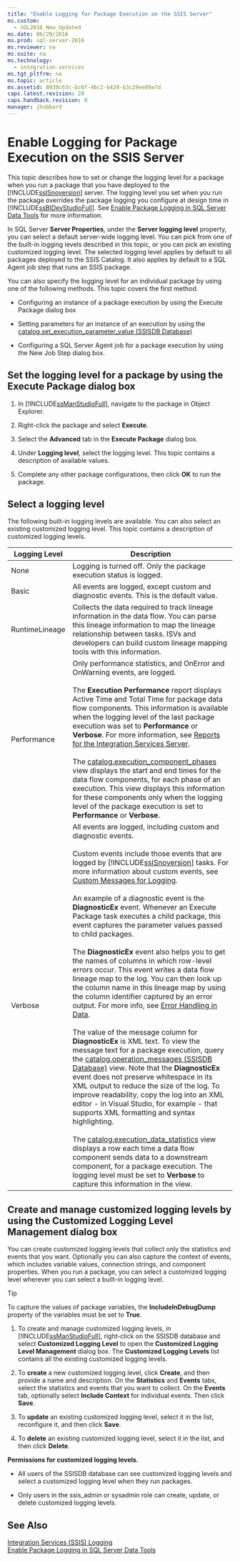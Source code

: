 ```yaml
---
title: "Enable Logging for Package Execution on the SSIS Server"
ms.custom: 
  - SQL2016_New_Updated
ms.date: 06/29/2016
ms.prod: sql-server-2016
ms.reviewer: na
ms.suite: na
ms.technology: 
  - integration-services
ms.tgt_pltfrm: na
ms.topic: article
ms.assetid: 8930c63c-bc6f-46c2-b428-b3c29ee89a7d
caps.latest.revision: 20
caps.handback.revision: 0
manager: jhubbard
---
```

# Enable Logging for Package Execution on the SSIS Server
This topic describes how to set or change the logging level for a package when you run a package that you have deployed to the [!INCLUDE[ssISnoversion](../../Topics/TopicNameContainA/tokens/ssISnoversion_md.md)] server. The logging level you set when you run the package overrides the package logging you configure at design time in [!INCLUDE[ssBIDevStudioFull](../../Topics/TopicNameContainA/tokens/ssBIDevStudioFull_md.md)]. See [Enable Package Logging in SQL Server Data Tools](../../Topics/TopicNameNotContainA/Enable-Package-Logging-in-SQL-Server-Data-Tools.md) for more information.  
  
 In SQL Server **Server Properties**, under the **Server logging level** property, you can select a default server-wide logging level. You can pick from one of the built-in logging levels described in this topic, or you can pick an existing customized logging level. The selected logging level applies by default to all packages deployed to the SSIS Catalog. It also applies by default to a SQL Agent job step that runs an SSIS package.  
  
 You can also specify the logging level for an individual package by using one of the following methods. This topic covers the first method.  
  
-   Configuring an instance of a package execution by using the Execute Package dialog box  
  
-   Setting parameters for an instance of an execution by using the [catalog.set_execution_parameter_value (SSISDB Database)](assetId:///055d86c9-befd-4e63-acb1-6dfe833549d2)  
  
-   Configuring a SQL Server Agent job for a package execution by using the New Job Step dialog box.  
  
## Set the logging level for a package by using the Execute Package dialog box  
  
1.  In [!INCLUDE[ssManStudioFull](../../Topics/TopicNameContainA/tokens/ssManStudioFull_md.md)], navigate to the package in Object Explorer.  
  
2.  Right-click the package and select **Execute**.  
  
3.  Select the **Advanced** tab in the **Execute Package** dialog box.  
  
4.  Under **Logging level**, select the logging level. This topic contains a description of available values.  
  
5.  Complete any other package configurations, then click **OK** to run the package.  
  
## Select a logging level  
 The following built-in logging levels are available. You can also select an existing customized logging level. This topic contains a description of customized logging levels.  
  
|Logging Level|Description|  
|-------------------|-----------------|  
|None|Logging is turned off. Only the package execution status is logged.|  
|Basic|All events are logged, except custom and diagnostic events. This is the default value.|  
|RuntimeLineage|Collects the data required to track lineage information in the data flow. You can parse this lineage information to map the lineage relationship between tasks. ISVs and developers  can build custom lineage mapping tools with this information.|  
|Performance|Only performance statistics, and OnError and OnWarning events, are logged.<br /><br /> The **Execution Performance** report displays Active Time and Total Time for package data flow components. This information is available when the logging level of the last package execution was set to **Performance** or **Verbose**. For more information, see [Reports for the Integration Services Server](../../Topics/TopicNameNotContainA/Reports-for-the-Integration-Services-Server.md).<br /><br /> The [catalog.execution_component_phases](assetId:///07a9a163-4787-40f7-b371-ac5c6cb4b095) view displays the start and end times for the data flow components, for each phase of an execution. This view displays this information for these components only when the logging level of the package execution is set to **Performance** or **Verbose**.|  
|Verbose|All events are logged, including custom and diagnostic events.<br /><br /> Custom events include those events that are logged by [!INCLUDE[ssISnoversion](../../Topics/TopicNameContainA/tokens/ssISnoversion_md.md)] tasks. For more information about custom events, see [Custom Messages for Logging](../../Topics/TopicNameNotContainA/Custom-Messages-for-Logging.md).<br /><br /> An example of a diagnostic event is the **DiagnosticEx** event. Whenever an Execute Package task executes a child package, this event captures the parameter values passed to child packages.<br /><br /> The **DiagnosticEx** event also helps you to get the names of columns in which row-level errors occur. This event writes a data flow lineage map to the log. You can then look up the column name in this lineage map by using the column identifier captured by an error output.  For more info, see [Error Handling in Data](../../Topics/TopicNameNotContainA/Error-Handling-in-Data.md).<br /><br /> The value of the message column for **DiagnosticEx** is XML text. To view the message text for a package execution, query the [catalog.operation_messages (SSISDB Database)](assetId:///0b3cbe38-ce24-47ca-83ef-6538a5299d1a) view. Note that the **DiagnosticEx** event does not preserve whitespace in its XML output to reduce the size of the log. To improve readability, copy the log into an XML editor - in Visual Studio, for example - that supports XML formatting and syntax highlighting.<br /><br /> The [catalog.execution_data_statistics](assetId:///6f51407e-0e4e-4b44-af33-db14c9d40ded) view displays a row each time a data flow component sends data to a downstream component, for a package execution. The logging level must be set to **Verbose** to capture this information in the view.|  
  
## Create and manage customized logging levels by using the Customized Logging Level Management dialog box  
 You can create customized logging levels that collect only the statistics and events that you want. Optionally you can also capture the context of events, which includes variable values, connection strings, and component properties. When you run a package, you can select a customized logging level wherever you can select a built-in logging level.  
  
> [!TIP]  
>  To capture the values of package variables, the **IncludeInDebugDump** property of the variables must be set to **True**.  
  
1.  To create and manage customized logging levels, in [!INCLUDE[ssManStudioFull](../../Topics/TopicNameContainA/tokens/ssManStudioFull_md.md)], right-click on the SSISDB database and select **Customized Logging Level** to open the **Customized Logging Level Management** dialog box. The **Customized Logging Levels** list contains all the existing customized logging levels.  
  
2.  To **create** a new customized logging level, click **Create**, and then provide a name and description. On the **Statistics** and **Events** tabs, select the statistics and events that you want to collect. On the **Events** tab, optionally select **Include Context** for individual events. Then click **Save**.  
  
3.  To **update** an existing customized logging level, select it in the list, reconfigure it, and then click **Save**.  
  
4.  To **delete** an existing customized logging level, select it in the list, and then click **Delete**.  
  
 **Permissions for customized logging levels.**  
  
-   All users of the SSISDB database can see customized logging levels and select a customized logging level when they run packages.  
  
-   Only users in the ssis_admin or sysadmin role can create, update, or delete customized logging levels.  
  
## See Also  
 [Integration Services (SSIS) Logging](../../Topics/TopicNameNotContainA/Integration-Services--SSIS--Logging.md)   
 [Enable Package Logging in SQL Server Data Tools](../../Topics/TopicNameNotContainA/Enable-Package-Logging-in-SQL-Server-Data-Tools.md)